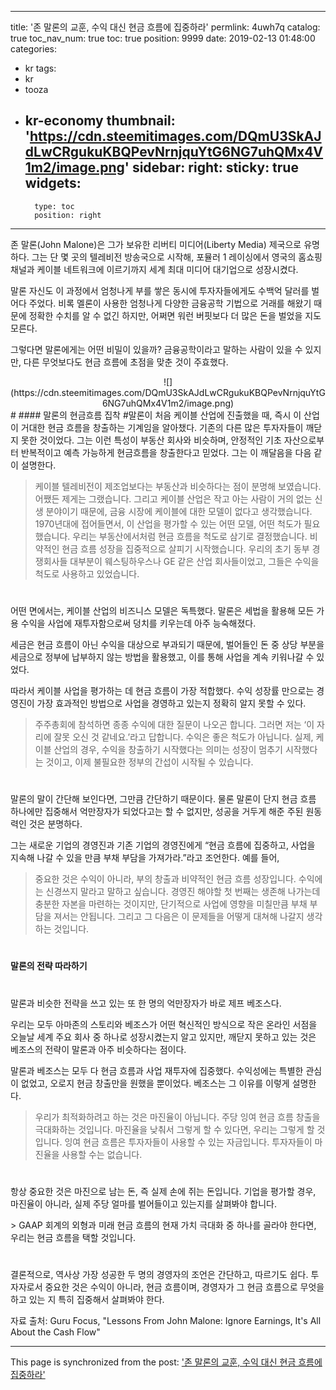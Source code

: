 
---
title: '존 말론의 교훈, 수익 대신 현금 흐름에 집중하라'
permlink: 4uwh7q
catalog: true
toc_nav_num: true
toc: true
position: 9999
date: 2019-02-13 01:48:00
categories:
- kr
tags:
- kr
- tooza
- kr-economy
thumbnail: 'https://cdn.steemitimages.com/DQmU3SkAJdLwCRgukuKBQPevNrnjquYtG6NG7uhQMx4V1m2/image.png'
sidebar:
    right:
        sticky: true
widgets:
    -
        type: toc
        position: right
---


존 말론(John Malone)은 그가 보유한 리버티 미디어(Liberty Media) 제국으로 유명하다. 그는 단 몇 곳의 텔레비전 방송국으로 시작해, 포뮬러 1 레이싱에서 영국의 홈쇼핑 채널과 케이블 네트워크에 이르기까지 세계 최대 미디어 대기업으로 성장시켰다.

말론 자신도 이 과정에서 엄청나게 부를 쌓은 동시에 투자자들에게도 수백억 달러를 벌어다 주었다. 비록 멜론이 사용한 엄청나게 다양한 금융공학 기법으로 거래를 해왔기 때문에 정확한 수치를 알 수 없긴 하지만, 어쩌면 워런 버핏보다 더 많은 돈을 벌었을 지도 모른다.

​그렇다면 말론에게는 어떤 비밀이 있을까? 금융공학이라고 말하는 사람이 있을 수 있지만, 다른 무엇보다도 현금 흐름에 초점을 맞춘 것이 주효했다.

<center>
![](https://cdn.steemitimages.com/DQmU3SkAJdLwCRgukuKBQPevNrnjquYtG6NG7uhQMx4V1m2/image.png)
</center>
#
#### 말론의 현금흐름 집착
#
​말론이 처음 케이블 산업에 진출했을 때, 즉시 이 산업이 거대한 현금 흐름을 창출하는 기계임을 알아챘다. 기존의 다른 많은 투자자들이 깨닫지 못한 것이었다. 그는 이런 특성이 부동산 회사와 비슷하며, 안정적인 기초 자산으로부터 반복적이고 예측 가능하게 현금흐름을 창출한다고 믿었다. 그는 이 깨달음을 다음 같이 설명한다.

> 케이블 텔레비전이 제조업보다는 부동산과 비슷하다는 점이 분명해 보였습니다. 어쨌든 제게는 그랬습니다. 그리고 케이블 산업은 작고 아는 사람이 거의 없는 신생 분야이기 때문에, 금융 시장에 케이블에 대한 모델이 없다고 생각했습니다. 1970년대에 접어들면서, 이 산업을 평가할 수 있는 어떤 모델, 어떤 척도가 필요했습니다. 우리는 부동산에서처럼 현금 흐름을 척도로 삼기로 결정했습니다. 비약적인 현금 흐름 성장을 집중적으로 살피기 시작했습니다. 우리의 초기 동부 경쟁회사들 대부분이 웨스팅하우스나 GE 같은 산업 회사들이었고, 그들은 수익을 척도로 사용하고 있었습니다.
#
어떤 면에서는, 케이블 산업의 비즈니스 모델은 독특했다. 말론은 세법을 활용해 모든 가용 수익을 사업에 재투자함으로써 덩치를 키우는데 아주 능숙해졌다.

​세금은 현금 흐름이 아닌 수익을 대상으로 부과되기 때문에, 벌어들인 돈 중 상당 부분을 세금으로 정부에 납부하지 않는 방법을 활용했고, 이를 통해 사업을 계속 키워나갈 수 있었다.

​따라서 케이블 사업을 평가하는 데 현금 흐름이 가장 적합했다. 수익 성장률 만으로는 경영진이 가장 효과적인 방법으로 사업을 경영하고 있는지 정확히 알지 못할 수 있다.

>주주총회에 참석하면 종종 수익에 대한 질문이 나오곤 합니다. 그러면 저는 ‘이 자리에 잘못 오신 것 같네요.’라고 답합니다. 수익은 좋은 척도가 아닙니다. 실제, 케이블 산업의 경우, 수익을 창출하기 시작했다는 의미는 성장이 멈추기 시작했다는 것이고, 이제 불필요한 정부의 간섭이 시작될 수 있습니다. 
#
말론의 말이 간단해 보인다면, 그만큼 간단하기 때문이다. 물론 말론이 단지 현금 흐름 하나에만 집중해서 억만장자가 되었다고는 할 수 없지만, 성공을 거두게 해준 주된 원동력인 것은 분명하다.

​그는 새로운 기업의 경영진과 기존 기업의 경영진에게 “현금 흐름에 집중하고, 사업을 지속해 나갈 수 있을 만큼 부채 부담을 가져가라.”라고 조언한다. 예를 들어,

> 중요한 것은 수익이 아니라, 부의 창출과 비약적인 현금 흐름 성장입니다. 수익에는 신경쓰지 말라고 말하고 싶습니다. 경영진 해야할 첫 번째는 생존해 나가는데 충분한 자본을 마련하는 것이지만, 단기적으로 사업에 영향을 미칠만큼 부채 부담을 져서는 안됩니다. 그리고 그 다음은 이 문제들을 어떻게 대쳐해 나갈지 생각하는 것입니다.
#
#### 말론의 전략 따라하기
#
말론과 비슷한 전략을 쓰고 있는 또 한 명의 억만장자가 바로 제프 베조스다.

​우리는 모두 아마존의 스토리와 베조스가 어떤 혁신적인 방식으로 작은 온라인 서점을 오늘날 세계 주요 회사 중 하나로 성장시켰는지 알고 있지만, 깨닫지 못하고 있는 것은 베조스의 전략이 말론과 아주 비슷하다는 점이다.

​말론과 베조스는 모두 다 현금 흐름과 사업 재투자에 집중했다. 수익성에는 특별한 관심이 없었고, 오로지 현금 창출만을 원했을 뿐이었다. 베조스는 그 이유를 이렇게 설명한다.

> 우리가 최적화하려고 하는 것은 마진율이 아닙니다. 주당 잉여 현금 흐름 창출을 극대화하는 것입니다. 마진율을 낮춰서 그렇게 할 수 있다면, 우리는 그렇게 할 것입니다. 잉여 현금 흐름은 투자자들이 사용할 수 있는 자금입니다. 투자자들이 마진율을 사용할 수는 없습니다. 
#
​항상 중요한 것은 마진으로 남는 돈, 즉 실제 손에 쥐는 돈입니다. 기업을 평가할 경우, 마진율이 아니라, 실제 주당 얼마를 벌어들이고 있는지를 살펴봐야 합니다.

​> GAAP 회계의 외형과 미래 현금 흐름의 현재 가치 극대화 중 하나를 골라야 한다면, 우리는 현금 흐름을 택할 것입니다.
#
결론적으로, 역사상 가장 성공한 두 명의 경영자의 조언은 간단하고, 따르기도 쉽다. 투자자로서 중요한 것은 수익이 아니라, 현금 흐름이며, 경영자가 그 현금 흐름으로 무엇을 하고 있는 지 특히 집중해서 살펴봐야 한다.

​자료 출처: Guru Focus, "Lessons From John Malone: Ignore Earnings, It's All About the Cash Flow"

- - -

This page is synchronized from the post: ['존 말론의 교훈, 수익 대신 현금 흐름에 집중하라'](https://steemit.com/@pius.pius/4uwh7q)
